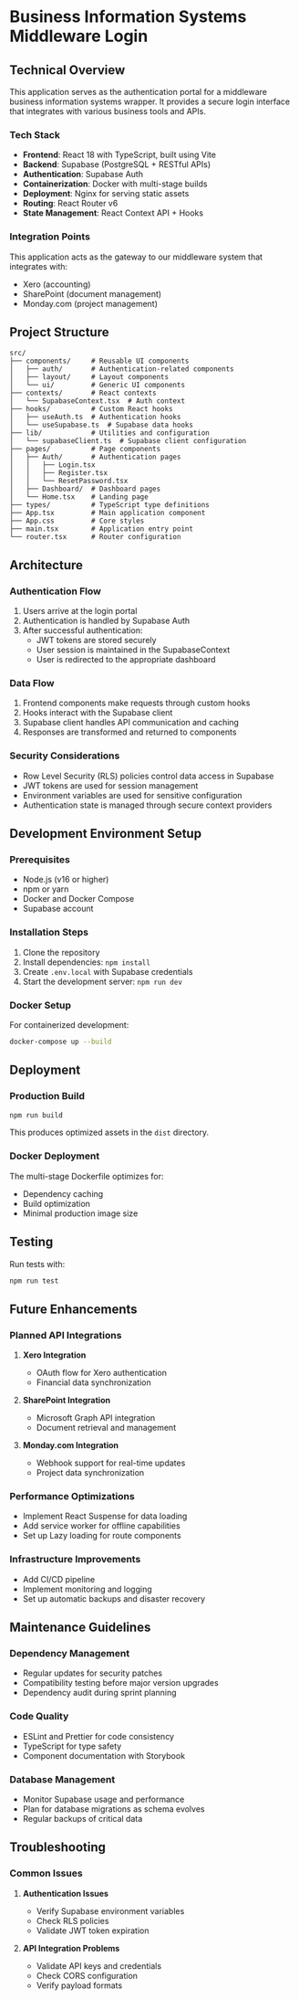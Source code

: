 # Business Information Systems Middleware Login

## Technical Overview

This application serves as the authentication portal for a middleware business information systems wrapper. It provides a secure login interface that integrates with various business tools and APIs.

### Tech Stack

- **Frontend**: React 18 with TypeScript, built using Vite
- **Backend**: Supabase (PostgreSQL + RESTful APIs)
- **Authentication**: Supabase Auth
- **Containerization**: Docker with multi-stage builds
- **Deployment**: Nginx for serving static assets
- **Routing**: React Router v6
- **State Management**: React Context API + Hooks

### Integration Points

This application acts as the gateway to our middleware system that integrates with:
- Xero (accounting)
- SharePoint (document management)
- Monday.com (project management)

## Project Structure

```
src/
├── components/     # Reusable UI components
│   ├── auth/       # Authentication-related components
│   ├── layout/     # Layout components
│   └── ui/         # Generic UI components
├── contexts/       # React contexts
│   └── SupabaseContext.tsx  # Auth context
├── hooks/          # Custom React hooks
│   ├── useAuth.ts  # Authentication hooks
│   └── useSupabase.ts  # Supabase data hooks
├── lib/            # Utilities and configuration
│   └── supabaseClient.ts  # Supabase client configuration
├── pages/          # Page components
│   ├── Auth/       # Authentication pages
│   │   ├── Login.tsx
│   │   ├── Register.tsx
│   │   └── ResetPassword.tsx
│   ├── Dashboard/  # Dashboard pages
│   └── Home.tsx    # Landing page
├── types/          # TypeScript type definitions
├── App.tsx         # Main application component
├── App.css         # Core styles
├── main.tsx        # Application entry point
└── router.tsx      # Router configuration
```

## Architecture

### Authentication Flow

1. Users arrive at the login portal
2. Authentication is handled by Supabase Auth
3. After successful authentication:
   - JWT tokens are stored securely
   - User session is maintained in the SupabaseContext
   - User is redirected to the appropriate dashboard

### Data Flow

1. Frontend components make requests through custom hooks
2. Hooks interact with the Supabase client
3. Supabase client handles API communication and caching
4. Responses are transformed and returned to components

### Security Considerations

- Row Level Security (RLS) policies control data access in Supabase
- JWT tokens are used for session management
- Environment variables are used for sensitive configuration
- Authentication state is managed through secure context providers

## Development Environment Setup

### Prerequisites

- Node.js (v16 or higher)
- npm or yarn
- Docker and Docker Compose
- Supabase account

### Installation Steps

1. Clone the repository
2. Install dependencies: `npm install`
3. Create `.env.local` with Supabase credentials
4. Start the development server: `npm run dev`

### Docker Setup

For containerized development:

```bash
docker-compose up --build
```

## Deployment

### Production Build

```bash
npm run build
```

This produces optimized assets in the `dist` directory.

### Docker Deployment

The multi-stage Dockerfile optimizes for:
- Dependency caching
- Build optimization
- Minimal production image size

## Testing

Run tests with:

```bash
npm run test
```

## Future Enhancements

### Planned API Integrations

1. **Xero Integration**
   - OAuth flow for Xero authentication
   - Financial data synchronization

2. **SharePoint Integration**
   - Microsoft Graph API integration
   - Document retrieval and management

3. **Monday.com Integration**
   - Webhook support for real-time updates
   - Project data synchronization

### Performance Optimizations

- Implement React Suspense for data loading
- Add service worker for offline capabilities
- Set up Lazy loading for route components

### Infrastructure Improvements

- Add CI/CD pipeline
- Implement monitoring and logging
- Set up automatic backups and disaster recovery

## Maintenance Guidelines

### Dependency Management

- Regular updates for security patches
- Compatibility testing before major version upgrades
- Dependency audit during sprint planning

### Code Quality

- ESLint and Prettier for code consistency
- TypeScript for type safety
- Component documentation with Storybook

### Database Management

- Monitor Supabase usage and performance
- Plan for database migrations as schema evolves
- Regular backups of critical data

## Troubleshooting

### Common Issues

1. **Authentication Issues**
   - Verify Supabase environment variables
   - Check RLS policies
   - Validate JWT token expiration

2. **API Integration Problems**
   - Validate API keys and credentials
   - Check CORS configuration
   - Verify payload formats
